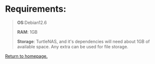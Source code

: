 # Requirements:
> **OS**:Debian12.6
> 
> **RAM**: 1GB
>
> **Storage**: TurtleNAS, and it's dependencies will need about 1GB of available space. Any extra can be used for file storage.

[Return to homepage.](https://github.com/allenc125789/TurtleNAS/blob/main/README.md#install)
